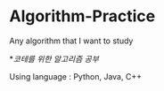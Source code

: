 # Algorithm-Practice
Any algorithm that I want to study

**코테를 위한 알고리즘 공부*

Using language : Python, Java, C++
